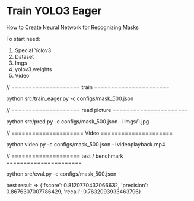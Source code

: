 # Train YOLO3 Eager

How to Create Neural Network for Recognizing Masks

To start need:

1. Special Yolov3
2. Dataset
3. Imgs
4. yolov3.weights
5. Video

// ==================== train ======================

python src/train_eager.py -c configs/mask_500.json

// ==================== read picture ======================

python src/pred.py -c configs/mask_500.json -i imgs/1.jpg

// ===================== Video =====================

python video.py -c configs/mask_500.json -i videoplayback.mp4

// ==================== test / benchmark ======================

python src/eval.py -c configs/mask_500.json

best result => {'fscore': 0.8120770432066632, 'precision': 0.8676307007786429, 'recall': 0.7632093933463796}
